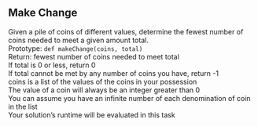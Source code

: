 ## Make Change
Given a pile of coins of different values, determine the fewest number of coins needed to meet a given amount total.   
Prototype: `def makeChange(coins, total)`    
Return: fewest number of coins needed to meet total    
If total is 0 or less, return 0   
If total cannot be met by any number of coins you have, return -1   
coins is a list of the values of the coins in your possession   
The value of a coin will always be an integer greater than 0    
You can assume you have an infinite number of each denomination of coin in the list   
Your solution’s runtime will be evaluated in this task   

